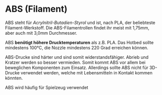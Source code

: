 # ABS (Filament)

ABS steht für _Acrylnitril-Butadien-Styrol_ und ist, nach PLA, der beliebteste Filament-Werkstoff. Die ABS-Filamentrollen findet ihr meist mit 1,75mm, aber auch mit 3,0mm Durchmesser.

ABS **benötigt höhere Drucktemperaturen** als z.B. PLA. Das Hotbed sollte mindestens 100°C, die Nozzle mindestens 220 Grad erreichen können.

ABS-Drucke sind härter und sind somit widerstandsfähiger. Abrieb und Kratzer werden so besser vermieden. Somit kommt ABS vor allem bei beweglichen Komponenten zum Einsatz. Allerdings sollte ABS nicht für 3D-Drucke verwendet werden, welche mit Lebensmitteln in Kontakt kommen könnten.

ABS wird häufig für Spielzeug verwendet
